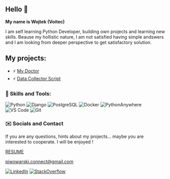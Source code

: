 ## Hello 👋


**My name is Wojtek (Voitec)**

I am self learning Python Developer, building own projects and learning new skills. Beause my hollistic nature, I am not satisfied having simple andswers and I am looking from deeper perspective to get satisfactory solution.

## My projects:
- ⚡ [My Doctor](https://github.com/VoitecP/My-Doctor)
- ⚡ [Data Collector Script](https://github.com/VoitecP/Data-Collector-Script)



### 🧰 Skills and Tools:
![Python](https://img.shields.io/badge/Python-3776AB?style=for-the-badge&logo=python&logoColor=white)
![Django](https://img.shields.io/badge/Django-092E20?style=for-the-badge&logo=django&logoColor=white)
![PostgreSQL](https://img.shields.io/badge/PostgreSQL-4169E1?style=for-the-badge&logo=postgresql&logoColor=white)
![Docker](https://img.shields.io/badge/Docker-2496ED?style=for-the-badge&logo=docker&logoColor=white)
![PythonAnywhere](https://img.shields.io/badge/pythonanywhere-%232F9FD7.svg?style=for-the-badge&logo=pythonanywhere&logoColor=151515)
![VS Code](https://img.shields.io/badge/VS_Code-007ACC?style=for-the-badge&logo=visual-studio-code&logoColor=white)
![Git](https://img.shields.io/badge/Git-F05032?style=for-the-badge&logo=git&logoColor=white)


### ✉️ Socials and Contact
If you are any questions, hints about my projects...  maybe you are interested to cooperate. I will be enjoyed !

[RESUME](https://raw.githubusercontent.com/VoitecP/VoitecP/master/resume/Piwowarski_CV_en.pdf)

piwowarski.connect@gmail.com

<a href="https://www.linkedin.com/in/piwowarski-wojciech/"><img src="https://img.shields.io/badge/linkedin-%230077B5.svg?style=for-the-badge&logo=linkedin&logoColor=white" alt="LinkedIn"></a>
<a href="https://stackoverflow.com/users/20553607/voitecp"><img src="https://img.shields.io/badge/-Stackoverflow-FE7A16?style=for-the-badge&logo=stack-overflow&logoColor=white" alt="StackOverflow"></a>



